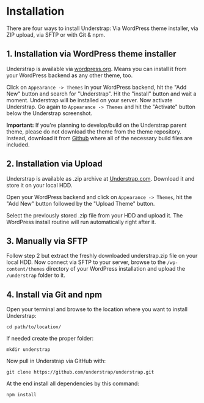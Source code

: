 # Installation

There are four ways to install Understrap: Via WordPress theme installer, via ZIP upload, via SFTP or with Git & npm.

## 1. Installation via WordPress theme installer

Understrap is available via [wordpress.org](https://wordpress.org/themes/understrap/). Means you can install it from your WordPress backend as any other theme, too.

Click on `Appearance -> Themes` in your WordPress backend, hit the "Add New" button and search for "Understrap". Hit the "install" button and wait a moment. Understrap will be installed on your server. Now activate Understrap. Go again to `Appearance -> Themes` and hit the "Activate" button below the Understrap screenshot.

**Important:** If you're planning to develop/build on the Understrap parent theme, please do not download the theme from the theme repository. Instead, download it from [Github](https://github.com/understrap/understrap/releases) where all of the necessary build files are included.

## 2. Installation via Upload

Understrap is available as .zip archive at [Understrap.com](https://understrap.com). Download it and store it on your local HDD.

Open your WordPress backend and click on `Appearance -> Themes`, hit the "Add New" button followed by the "Upload Theme" button.

Select the previously stored .zip file from your HDD and upload it. The WordPress install routine will run automatically right after it.

## 3. Manually via SFTP

Follow step 2 but extract the freshly downloaded understrap.zip file on your local HDD. Now connect via SFTP to your server, browse to the `/wp-content/themes` directory of your WordPress installation and upload the `/understrap` folder to it.

## 4. Install via Git and npm

Open your terminal and browse to the location where you want to install Understrap:

`cd path/to/location/`

If needed create the proper folder:

`mkdir understrap `

Now pull in Understrap via GitHub with:

`git clone https://github.com/understrap/understrap.git`

At the end install all dependencies by this command:

`npm install`

